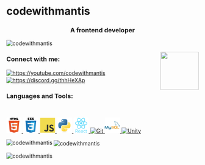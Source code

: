 <h1>codewithmantis</h1>
<h3 align="center">A frontend developer</h3>
<p align="left"> <img src="https://komarev.com/ghpvc/?username=codewithmantis&label=Profile%20views&color=00ff4c&style=plastic" alt="codewithmantis" /> </p>
 <img align="right" width="100px" height="100px" src="https://www.bing.com/th/id/OGC.5bc11ed6eb8a8f8d3b1a1812d43effd5?pid=1.7&rurl=https%3a%2f%2fcdn.dribbble.com%2fusers%2f668360%2fscreenshots%2f2011904%2fmantis800x600.gif&ehk=jLIhN3lTNams7slhaBlq0PmzRPyOf0Y6elVuBfWE%2fek%3d"/>

<h3 align="left">Connect with me:</h3>
<p align="left">
<a href="https://www.youtube.com/c/https://youtube.com/codewithmantis" target="blank"><img align="center" src="https://raw.githubusercontent.com/rahuldkjain/github-profile-readme-generator/master/src/images/icons/Social/youtube.svg" alt="https://youtube.com/codewithmantis" height="30" width="40" /></a>
<a href="https://discord.gg/https://discord.gg/thhHeXAp" target="blank"><img align="center" src="https://raw.githubusercontent.com/rahuldkjain/github-profile-readme-generator/master/src/images/icons/Social/discord.svg" alt="https://discord.gg/thhHeXAp" height="30" width="40" /></a>
</p>
<h3 align="left">Languages and Tools:</h3>
<br/>
<p align="left">
    <a href="https://www.w3.org/html/" target="_blank" rel="noreferrer">
        <img src="https://raw.githubusercontent.com/devicons/devicon/master/icons/html5/html5-original-wordmark.svg" alt="HTML" width="40" height="40" />
    </a>
    <a href="https://www.w3schools.com/css/" target="_blank" rel="noreferrer">
        <img src="https://raw.githubusercontent.com/devicons/devicon/master/icons/css3/css3-original-wordmark.svg" alt="CSS" width="40" height="40" />
    </a>
    <a href="https://developer.mozilla.org/en-US/docs/Web/JavaScript" target="_blank" rel="noreferrer">
        <img src="https://raw.githubusercontent.com/devicons/devicon/master/icons/javascript/javascript-original.svg" alt="JavaScript" width="40" height="40" />
    </a>
    <a href="https://www.python.org" target="_blank" rel="noreferrer">
        <img src="https://raw.githubusercontent.com/devicons/devicon/master/icons/python/python-original.svg" alt="Python" width="40" height="40" />
    </a>
    <a href="https://reactjs.org/" target="_blank" rel="noreferrer">
        <img src="https://raw.githubusercontent.com/devicons/devicon/master/icons/react/react-original-wordmark.svg" alt="React" width="40" height="40" />
    </a>
    <a href="https://git-scm.com/" target="_blank" rel="noreferrer">
        <img src="https://www.vectorlogo.zone/logos/git-scm/git-scm-icon.svg" alt="Git" width="40" height="40" />
    </a>
    <a href="https://www.mysql.com/" target="_blank" rel="noreferrer">
        <img src="https://raw.githubusercontent.com/devicons/devicon/master/icons/mysql/mysql-original-wordmark.svg" alt="MySQL" width="40" height="40" />
    </a>
    <a href="https://unity.com/" target="_blank" rel="noreferrer">
        <img src="https://www.vectorlogo.zone/logos/unity3d/unity3d-icon.svg" alt="Unity" width="40" height="40" />
    </a>
</p>
<p><img align="left" src="https://github-readme-stats.vercel.app/api/top-langs?username=codewithmantis&show_icons=true&theme=dark&title_color=00e60f&locale=en&layout=compact" alt="codewithmantis" /></p>

<p>&nbsp;<img align="center" src="https://github-readme-stats.vercel.app/api?username=codewithmantis&show_icons=true&theme=dark&title_color=00e60f&text_color=00e60f&locale=en" alt="codewithmantis" /></p>

<p><img align="center" src="https://github-readme-streak-stats.herokuapp.com/?user=codewithmantis&theme=highcontrast" alt="codewithmantis" /></p>
